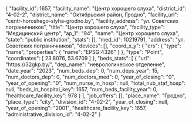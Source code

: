 {
    "facility_id": 1657,
    "facility_name": "Центр хорошего слуха",
    "district_id": "4-02-2",
    "district_name": "Октябрьский район, Гродно",
    "facility_url": "centr-horoshego-slyha-grodno.by",
    "facility_address": "ул. Советских пограничников",
    "title": "Центр хорошего слуха",
    "facility_type": "Медицинский центр",
    "ap_1": "94",
    "name": "Центр хорошего слуха",
    "state": "public institution",
    "stats": [],
    "med_id": 10219791,
    "address": "ул. Советских пограничников",
    "devices": [],
    "coord_x_y": {
        "crs": {
            "type": "name",
            "properties": {
                "name": "EPSG:4326"
            }
        },
        "type": "Point",
        "coordinates": [
            23.8076,
            53.6709
        ]
    },
    "beds_stats": [
        {
            "url": "https:\/\/32gkp.by\/",
            "dep_name": "неврологическое отделение",
            "date_year": "2023",
            "num_beds_dep": 0,
            "num_deps_year": 15,
            "num_doctors_dep": 0,
            "num_doctors_med": 0,
            "year_of_closing": "0",
            "year_of_opening": "0",
            "num_nurse_in_hosp": null,
            "total_nub_staf_hosp": null,
            "beds_in_hospital_key": 1657,
            "num_beds_facility_year": 0,
            "healthcare_facility_key": 978
        }
    ],
    "job_offers": [],
    "place_name": "Гродно",
    "place_type": "city",
    "division_id": "4-02-2",
    "year_of_closing": null,
    "year_of_opening": "2001",
    "healthcare_facility_key": 1657,
    "administrative_division_id": "4-02-2"
}